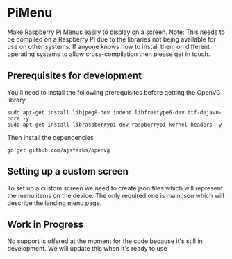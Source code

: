 # PiMenu
Make Raspberry Pi Menus easily to display on a screen. Note: This needs to be compiled on a Raspberry Pi due to the libraries not being available for use on other systems. If anyone knows how to install them on different operating systems to allow cross-compilation then please get in touch. 

## Prerequisites for development
You'll need to install the following prerequisites before getting the OpenVG library

```
sudo apt-get install libjpeg8-dev indent libfreetype6-dev ttf-dejavu-core -y
sudo apt-get install libraspberrypi-dev raspberrypi-kernel-headers -y
```

Then install the dependencies

```
go get github.com/ajstarks/openvg
```

## Setting up a custom screen
To set up a custom screen we need to create json files which will represent the menu items on the device. The only required one is main.json which will describe the landing menu page. 

## Work in Progress
No support is offered at the moment for the code because it's still in development. We will update this when it's ready to use
